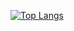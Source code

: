 [![Top Langs](https://github-readme-stats.vercel.app/api/top-langs/?username=servusdei2018)](https://github.com/servusdei2018)
